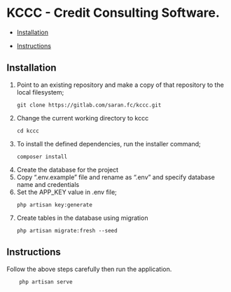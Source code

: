 
# KCCC - Credit Consulting Software. 

* [Installation](#Installation)

* [Instructions](#Instructions)

## Installation
1. Point to an existing repository and make a copy of that repository to the local filesystem;
	```
	git clone https://gitlab.com/saran.fc/kccc.git
	```
2. Change the current working directory to kccc
	```
	cd kccc
	```
3. To install the defined dependencies, run the installer command;
	```
	composer install
	```
4. Create the database for the project
5. Copy “.env.example” file and rename as “.env”  and specify database name and credentials
6. Set the APP_KEY value in .env file;
    ```
    php artisan key:generate
    ```
7. Create tables in the database using migration
	```
	php artisan migrate:fresh --seed
	```

## Instructions
Follow the above steps carefully then run the application.
```
	php artisan serve
```
